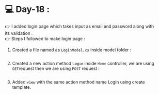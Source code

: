 # :computer: Day-18 :
:point_right: I added login page which takes input as email and password along with its validation . <br>
:point_right: Steps I followed to make login page :
1. Created a file named as `LoginModel.cs` inside model folder :
```C#

```
2. Created a new action method `Login` inside `Home` controller, we are using `GET`request then we are using `POST` request  :
```C#

```
3. Added `view` with the same action method name Login using create template. 
``` HTML

```


 
